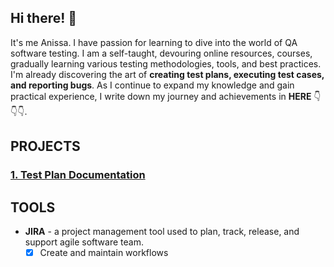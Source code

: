## Hi there! 👋

It's me Anissa. I have passion for learning  to dive into the world of QA software testing. I am a self-taught, devouring online resources, courses, gradually learning various testing methodologies, tools, and best practices. I'm already discovering the art of **creating test plans, executing test cases, and reporting bugs**. As I continue to expand my knowledge and gain practical experience, I  write down my journey and achievements in **HERE** 👇👇👇.

## PROJECTS
### [1. Test Plan Documentation]()


## TOOLS
- **JIRA** - a project management tool used to plan, track, release, and support agile software team.
  - [x] Create and maintain workflows
